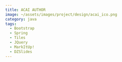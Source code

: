 ```yaml
---
title: ACAI AUTHOR
image: ~/assets/images/project/design/acai_ico.png
category: java
tags:
  - Bootstrap
  - Spring
  - Tiles
  - JQuery
  - MarkItUp!
  - DZSlides
---
```

